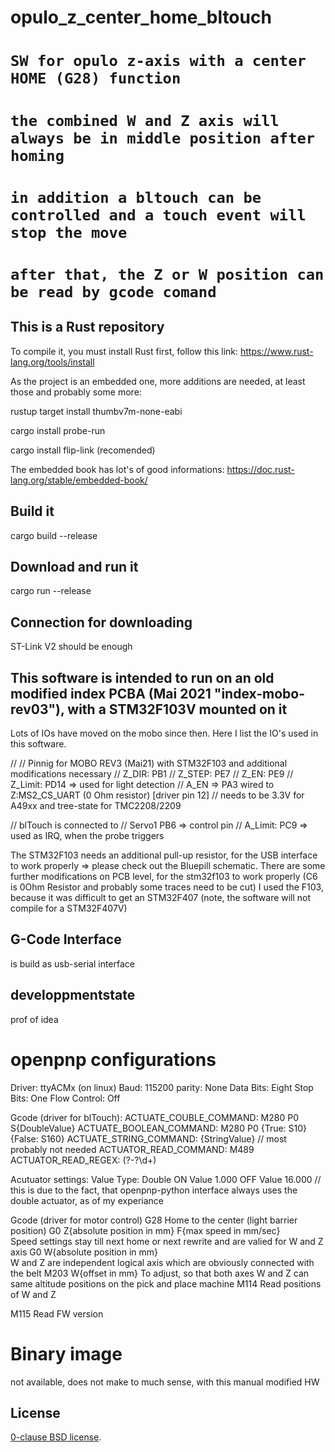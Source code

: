 # opulo_z_center_home_bltouch
# `SW for opulo z-axis with a center HOME (G28) function`
# `the combined W and Z axis will always be in middle position after homing`
# `in addition a bltouch can be controlled and a touch event will stop the move`
# `after that, the Z or W position can be read by gcode comand`


## This is a Rust repository
To compile it, you must install Rust first, follow this link:
https://www.rust-lang.org/tools/install

As the project is an embedded one, more additions are needed, at least those and probably some more:

rustup target install thumbv7m-none-eabi

cargo install probe-run

cargo install flip-link  (recomended)

The embedded book has lot's of good informations:
https://doc.rust-lang.org/stable/embedded-book/


## Build it
cargo build --release

## Download and run it
cargo run --release

## Connection for downloading
ST-Link V2 should be enough

## This software is intended to run on an old modified index PCBA (Mai 2021 "index-mobo-rev03"), with a STM32F103V mounted on it
Lots of IOs have moved on the mobo since then. Here I list the IO's used in this software.

//
// Pinnig for MOBO REV3 (Mai21) with STM32F103 and additional modifications necessary
// Z_DIR:     PB1
// Z_STEP:    PE7
// Z_EN:      PE9
// Z_Limit:   PD14  => used for light detection
// A_EN =>    PA3 wired to Z:MS2_CS_UART (0 Ohm resistor) [driver pin 12]
//               needs to be 3.3V for A49xx and tree-state for TMC2208/2209

// blTouch is connected to
// Servo1     PB6  => control pin
// A_Limit:   PC9  => used as IRQ, when the probe triggers

The STM32F103 needs an additional pull-up resistor, for the USB interface to work properly
=> please check out the Bluepill schematic. There are some further modifications on
PCB level, for the stm32f103 to work properly (C6 is 0Ohm Resistor and probably some traces need to be cut)
I used the F103, because it was difficult to get an STM32F407 (note, the software will not compile for a STM32F407V)

## G-Code Interface
is build as usb-serial interface

## developpmentstate
prof of idea

# openpnp configurations
Driver: ttyACMx (on linux)
Baud: 115200
parity: None
Data Bits: Eight
Stop Bits: One
Flow Control: Off

Gcode (driver for blTouch):
ACTUATE_COUBLE_COMMAND:  M280 P0 S{DoubleValue}
ACTUATE_BOOLEAN_COMMAND: M280 P0 {True: S10}{False: S160}
ACTUATE_STRING_COMMAND: {StringValue}  // most probably not needed
ACTUATOR_READ_COMMAND: M489
ACTUATOR_READ_REGEX: (?<Value>-?\d+)

Acutuator settings:
Value Type: Double
ON Value 1.000
OFF Value 16.000
// this is due to the fact, that openpnp-python interface always uses the double actuator, as of my experiance

Gcode (driver for motor control)
G28        Home to the center (light barrier position)
G0 Z{absolute position in mm} F{max speed in mm/sec}     
                  Speed settings stay till
                  next home or next rewrite
                  and are valied for W and Z axis
G0 W{absolute position in mm}                            
                  W and Z are independent logical axis
                  which are obviously connected with the belt
M203 W{offset in mm}
                 To adjust, so that both axes W and Z can same altitude
                 positions on the pick and place machine
M114             Read positions of W and Z

M115             Read FW version


# Binary image
not available, does not make to much sense, with this manual modified HW

License
-------

[0-clause BSD license](LICENSE-0BSD.txt).
